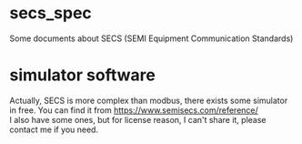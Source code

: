 # secs_spec
Some documents about SECS (SEMI Equipment Communication Standards) 

# simulator software
Actually, SECS is more complex than modbus, there exists some simulator in free.
You can find it from https://www.semisecs.com/reference/ <br>
I also have some ones, but for license reason, I can't share it, please contact me if you need.
